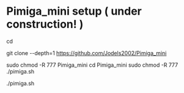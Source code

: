 # Pimiga_mini setup ( under construction! )

cd

git clone --depth=1 https://github.com/Jodels2002/Pimiga_mini

sudo chmod -R 777 Pimiga_mini
cd Pimiga_mini
sudo chmod -R 777 ./pimiga.sh

./pimiga.sh


